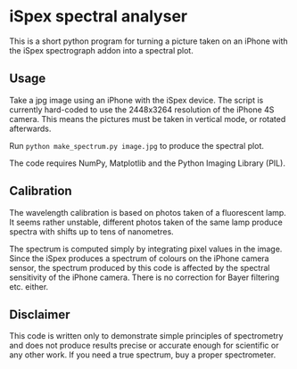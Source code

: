 
# iSpex spectral analyser

This is a short python program for turning a picture taken on an
iPhone with the iSpex spectrograph addon into a spectral plot.

## Usage

Take a jpg image using an iPhone with the iSpex device. The script is
currently hard-coded to use the 2448x3264 resolution of the iPhone 4S
camera. This means the pictures must be taken in vertical mode, or
rotated afterwards.

Run `python make_spectrum.py image.jpg` to produce the spectral plot.

The code requires NumPy, Matplotlib and the Python Imaging Library (PIL).

## Calibration

The wavelength calibration is based on photos taken of a fluorescent lamp.
It seems rather unstable, different photos taken of the same lamp produce
spectra with shifts up to tens of nanometres.

The spectrum is computed simply by integrating pixel values in the image.
Since the iSpex produces a spectrum of colours on the iPhone camera sensor,
the spectrum produced by this code is affected by the spectral sensitivity
of the iPhone camera. There is no correction for Bayer filtering etc. either.


## Disclaimer

This code is written only to demonstrate simple principles of spectrometry
and does not produce results precise or accurate enough for scientific
or any other work. If you need a true spectrum, buy a proper spectrometer.

